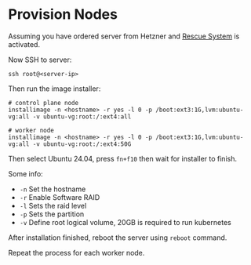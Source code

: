 # Provision Nodes

Assuming you have ordered server from Hetzner and
[Rescue System](https://docs.hetzner.com/robot/dedicated-server/troubleshooting/hetzner-rescue-system/)
is activated.

Now SSH to server:

```shell
ssh root@<server-ip>
```

Then run the image installer:

```shell
# control plane node
installimage -n <hostname> -r yes -l 0 -p /boot:ext3:1G,lvm:ubuntu-vg:all -v ubuntu-vg:root:/:ext4:all

# worker node
installimage -n <hostname> -r yes -l 0 -p /boot:ext3:1G,lvm:ubuntu-vg:all -v ubuntu-vg:root:/:ext4:50G
```

Then select Ubuntu 24.04, press `fn+f10` then wait for installer to finish.

Some info:

-   `-n` Set the hostname
-   `-r` Enable Software RAID
-   `-l` Sets the raid level
-   `-p` Sets the partition
-   `-v` Define root logical volume, 20GB is required to run kubernetes

After installation finished, reboot the server using `reboot` command.

Repeat the process for each worker node.
